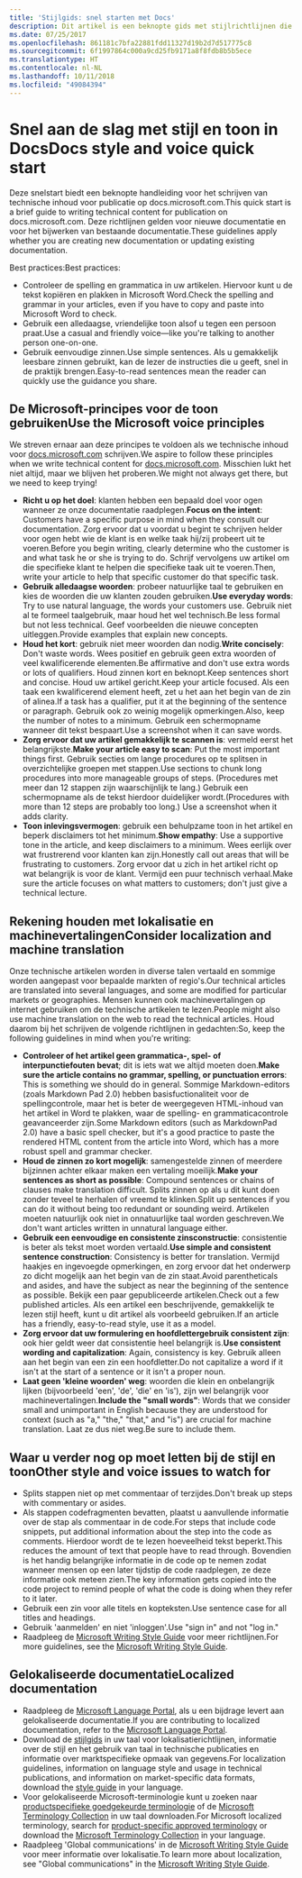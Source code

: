 ```yaml
---
title: 'Stijlgids: snel starten met Docs'
description: Dit artikel is een beknopte gids met stijlrichtlijnen die alleen de essentiële onderwerpen bevat om aan de slag te gaan met docs.microsoft.com.
ms.date: 07/25/2017
ms.openlocfilehash: 861181c7bfa22881fdd11327d19b2d7d517775c8
ms.sourcegitcommit: 6f1997864c000a9cd25fb9171a8f8fdb8b5b5ece
ms.translationtype: HT
ms.contentlocale: nl-NL
ms.lasthandoff: 10/11/2018
ms.locfileid: "49084394"
---
```

# <a name="docs-style-and-voice-quick-start"></a><span data-ttu-id="8146a-103">Snel aan de slag met stijl en toon in Docs</span><span class="sxs-lookup"><span data-stu-id="8146a-103">Docs style and voice quick start</span></span>

<span data-ttu-id="8146a-104">Deze snelstart biedt een beknopte handleiding voor het schrijven van technische inhoud voor publicatie op docs.microsoft.com.</span><span class="sxs-lookup"><span data-stu-id="8146a-104">This quick start is a brief guide to writing technical content for publication on docs.microsoft.com.</span></span> <span data-ttu-id="8146a-105">Deze richtlijnen gelden voor nieuwe documentatie en voor het bijwerken van bestaande documentatie.</span><span class="sxs-lookup"><span data-stu-id="8146a-105">These guidelines apply whether you are creating new documentation or updating existing documentation.</span></span>

<span data-ttu-id="8146a-106">Best practices:</span><span class="sxs-lookup"><span data-stu-id="8146a-106">Best practices:</span></span>

- <span data-ttu-id="8146a-107">Controleer de spelling en grammatica in uw artikelen. Hiervoor kunt u de tekst kopiëren en plakken in Microsoft Word.</span><span class="sxs-lookup"><span data-stu-id="8146a-107">Check the spelling and grammar in your articles, even if you have to copy and paste into Microsoft Word to check.</span></span>
- <span data-ttu-id="8146a-108">Gebruik een alledaagse, vriendelijke toon alsof u tegen een persoon praat.</span><span class="sxs-lookup"><span data-stu-id="8146a-108">Use a casual and friendly voice—like you're talking to another person one-on-one.</span></span>
- <span data-ttu-id="8146a-109">Gebruik eenvoudige zinnen.</span><span class="sxs-lookup"><span data-stu-id="8146a-109">Use simple sentences.</span></span> <span data-ttu-id="8146a-110">Als u gemakkelijk leesbare zinnen gebruikt, kan de lezer de instructies die u geeft, snel in de praktijk brengen.</span><span class="sxs-lookup"><span data-stu-id="8146a-110">Easy-to-read sentences mean the reader can quickly use the guidance you share.</span></span>

## <a name="use-the-microsoft-voice-principles"></a><span data-ttu-id="8146a-111">De Microsoft-principes voor de toon gebruiken</span><span class="sxs-lookup"><span data-stu-id="8146a-111">Use the Microsoft voice principles</span></span>

<span data-ttu-id="8146a-112">We streven ernaar aan deze principes te voldoen als we technische inhoud voor [docs.microsoft.com](https://docs.microsoft.com) schrijven.</span><span class="sxs-lookup"><span data-stu-id="8146a-112">We aspire to follow these principles when we write technical content for [docs.microsoft.com](https://docs.microsoft.com).</span></span> <span data-ttu-id="8146a-113">Misschien lukt het niet altijd, maar we blijven het proberen.</span><span class="sxs-lookup"><span data-stu-id="8146a-113">We might not always get there, but we need to keep trying!</span></span>

- <span data-ttu-id="8146a-114">**Richt u op het doel**: klanten hebben een bepaald doel voor ogen wanneer ze onze documentatie raadplegen.</span><span class="sxs-lookup"><span data-stu-id="8146a-114">**Focus on the intent**: Customers have a specific purpose in mind when they consult our documentation.</span></span> <span data-ttu-id="8146a-115">Zorg ervoor dat u voordat u begint te schrijven helder voor ogen hebt wie de klant is en welke taak hij/zij probeert uit te voeren.</span><span class="sxs-lookup"><span data-stu-id="8146a-115">Before you begin writing, clearly determine who the customer is and what task he or she is trying to do.</span></span> <span data-ttu-id="8146a-116">Schrijf vervolgens uw artikel om die specifieke klant te helpen die specifieke taak uit te voeren.</span><span class="sxs-lookup"><span data-stu-id="8146a-116">Then, write your article to help that specific customer do that specific task.</span></span>
- <span data-ttu-id="8146a-117">**Gebruik alledaagse woorden**: probeer natuurlijke taal te gebruiken en kies de woorden die uw klanten zouden gebruiken.</span><span class="sxs-lookup"><span data-stu-id="8146a-117">**Use everyday words**: Try to use natural language, the words your customers use.</span></span> <span data-ttu-id="8146a-118">Gebruik niet al te formeel taalgebruik, maar houd het wel technisch.</span><span class="sxs-lookup"><span data-stu-id="8146a-118">Be less formal but not less technical.</span></span> <span data-ttu-id="8146a-119">Geef voorbeelden die nieuwe concepten uitleggen.</span><span class="sxs-lookup"><span data-stu-id="8146a-119">Provide examples that explain new concepts.</span></span>
- <span data-ttu-id="8146a-120">**Houd het kort**: gebruik niet meer woorden dan nodig.</span><span class="sxs-lookup"><span data-stu-id="8146a-120">**Write concisely**: Don't waste words.</span></span> <span data-ttu-id="8146a-121">Wees positief en gebruik geen extra woorden of veel kwalificerende elementen.</span><span class="sxs-lookup"><span data-stu-id="8146a-121">Be affirmative and don't use extra words or lots of qualifiers.</span></span> <span data-ttu-id="8146a-122">Houd zinnen kort en beknopt.</span><span class="sxs-lookup"><span data-stu-id="8146a-122">Keep sentences short and concise.</span></span> <span data-ttu-id="8146a-123">Houd uw artikel gericht.</span><span class="sxs-lookup"><span data-stu-id="8146a-123">Keep your article focused.</span></span> <span data-ttu-id="8146a-124">Als een taak een kwalificerend element heeft, zet u het aan het begin van de zin of alinea.</span><span class="sxs-lookup"><span data-stu-id="8146a-124">If a task has a qualifier, put it at the beginning of the sentence or paragraph.</span></span> <span data-ttu-id="8146a-125">Gebruik ook zo weinig mogelijk opmerkingen.</span><span class="sxs-lookup"><span data-stu-id="8146a-125">Also, keep the number of notes to a minimum.</span></span> <span data-ttu-id="8146a-126">Gebruik een schermopname wanneer dit tekst bespaart.</span><span class="sxs-lookup"><span data-stu-id="8146a-126">Use a screenshot when it can save words.</span></span>
- <span data-ttu-id="8146a-127">**Zorg ervoor dat uw artikel gemakkelijk te scannen is**: vermeld eerst het belangrijkste.</span><span class="sxs-lookup"><span data-stu-id="8146a-127">**Make your article easy to scan**: Put the most important things first.</span></span> <span data-ttu-id="8146a-128">Gebruik secties om lange procedures op te splitsen in overzichtelijke groepen met stappen.</span><span class="sxs-lookup"><span data-stu-id="8146a-128">Use sections to chunk long procedures into more manageable groups of steps.</span></span> <span data-ttu-id="8146a-129">(Procedures met meer dan 12 stappen zijn waarschijnlijk te lang.) Gebruik een schermopname als de tekst hierdoor duidelijker wordt.</span><span class="sxs-lookup"><span data-stu-id="8146a-129">(Procedures with more than 12 steps are probably too long.) Use a screenshot when it adds clarity.</span></span>
- <span data-ttu-id="8146a-130">**Toon inlevingsvermogen**: gebruik een behulpzame toon in het artikel en beperk disclaimers tot het minimum.</span><span class="sxs-lookup"><span data-stu-id="8146a-130">**Show empathy**: Use a supportive tone in the article, and keep disclaimers to a minimum.</span></span> <span data-ttu-id="8146a-131">Wees eerlijk over wat frustrerend voor klanten kan zijn.</span><span class="sxs-lookup"><span data-stu-id="8146a-131">Honestly call out areas that will be frustrating to customers.</span></span> <span data-ttu-id="8146a-132">Zorg ervoor dat u zich in het artikel richt op wat belangrijk is voor de klant. Vermijd een puur technisch verhaal.</span><span class="sxs-lookup"><span data-stu-id="8146a-132">Make sure the article focuses on what matters to customers; don't just give a technical lecture.</span></span>

## <a name="consider-localization-and-machine-translation"></a><span data-ttu-id="8146a-133">Rekening houden met lokalisatie en machinevertalingen</span><span class="sxs-lookup"><span data-stu-id="8146a-133">Consider localization and machine translation</span></span>

<span data-ttu-id="8146a-134">Onze technische artikelen worden in diverse talen vertaald en sommige worden aangepast voor bepaalde markten of regio's.</span><span class="sxs-lookup"><span data-stu-id="8146a-134">Our technical articles are translated into several languages, and some are modified for particular markets or geographies.</span></span> <span data-ttu-id="8146a-135">Mensen kunnen ook machinevertalingen op internet gebruiken om de technische artikelen te lezen.</span><span class="sxs-lookup"><span data-stu-id="8146a-135">People might also use machine translation on the web to read the technical articles.</span></span> <span data-ttu-id="8146a-136">Houd daarom bij het schrijven de volgende richtlijnen in gedachten:</span><span class="sxs-lookup"><span data-stu-id="8146a-136">So, keep the following guidelines in mind when you're writing:</span></span>

- <span data-ttu-id="8146a-137">**Controleer of het artikel geen grammatica-, spel- of interpunctiefouten bevat**; dit is iets wat we altijd moeten doen.</span><span class="sxs-lookup"><span data-stu-id="8146a-137">**Make sure the article contains no grammar, spelling, or punctuation errors**: This is something we should do in general.</span></span> <span data-ttu-id="8146a-138">Sommige Markdown-editors (zoals Markdown Pad 2.0) hebben basisfuctionaliteit voor de spellingcontrole, maar het is beter de weergegeven HTML-inhoud van het artikel in Word te plakken, waar de spelling- en grammaticacontrole geavanceerder zijn.</span><span class="sxs-lookup"><span data-stu-id="8146a-138">Some Markdown editors (such as MarkdownPad 2.0) have a basic spell checker, but it's a good practice to paste the rendered HTML content from the article into Word, which has a more robust spell and grammar checker.</span></span>
- <span data-ttu-id="8146a-139">**Houd de zinnen zo kort mogelijk**: samengestelde zinnen of meerdere bijzinnen achter elkaar maken een vertaling moeilijk.</span><span class="sxs-lookup"><span data-stu-id="8146a-139">**Make your sentences as short as possible**: Compound sentences or chains of clauses make translation difficult.</span></span> <span data-ttu-id="8146a-140">Splits zinnen op als u dit kunt doen zonder teveel te herhalen of vreemd te klinken.</span><span class="sxs-lookup"><span data-stu-id="8146a-140">Split up sentences if you can do it without being too redundant or sounding weird.</span></span> <span data-ttu-id="8146a-141">Artikelen moeten natuurlijk ook niet in onnatuurlijke taal worden geschreven.</span><span class="sxs-lookup"><span data-stu-id="8146a-141">We don't want articles written in unnatural language either.</span></span>
- <span data-ttu-id="8146a-142">**Gebruik een eenvoudige en consistente zinsconstructie**: consistentie is beter als tekst moet worden vertaald.</span><span class="sxs-lookup"><span data-stu-id="8146a-142">**Use simple and consistent sentence construction**: Consistency is better for translation.</span></span> <span data-ttu-id="8146a-143">Vermijd haakjes en ingevoegde opmerkingen, en zorg ervoor dat het onderwerp zo dicht mogelijk aan het begin van de zin staat.</span><span class="sxs-lookup"><span data-stu-id="8146a-143">Avoid parentheticals and asides, and have the subject as near the beginning of the sentence as possible.</span></span> <span data-ttu-id="8146a-144">Bekijk een paar gepubliceerde artikelen.</span><span class="sxs-lookup"><span data-stu-id="8146a-144">Check out a few published articles.</span></span> <span data-ttu-id="8146a-145">Als een artikel een beschrijvende, gemakkelijk te lezen stijl heeft, kunt u dit artikel als voorbeeld gebruiken.</span><span class="sxs-lookup"><span data-stu-id="8146a-145">If an article has a friendly, easy-to-read style, use it as a model.</span></span>
- <span data-ttu-id="8146a-146">**Zorg ervoor dat uw formulering en hoofdlettergebruik consistent zijn**: ook hier geldt weer dat consistentie heel belangrijk is.</span><span class="sxs-lookup"><span data-stu-id="8146a-146">**Use consistent wording and capitalization**: Again, consistency is key.</span></span> <span data-ttu-id="8146a-147">Gebruik alleen aan het begin van een zin een hoofdletter.</span><span class="sxs-lookup"><span data-stu-id="8146a-147">Do not capitalize a word if it isn't at the start of a sentence or it isn't a proper noun.</span></span>
- <span data-ttu-id="8146a-148">**Laat geen 'kleine woorden' weg**: woorden die klein en onbelangrijk lijken (bijvoorbeeld 'een', 'de', 'die' en 'is'), zijn wel belangrijk voor machinevertalingen.</span><span class="sxs-lookup"><span data-stu-id="8146a-148">**Include the "small words"**: Words that we consider small and unimportant in English because they are understood for context (such as "a," "the," "that," and "is") are crucial for machine translation.</span></span> <span data-ttu-id="8146a-149">Laat ze dus niet weg.</span><span class="sxs-lookup"><span data-stu-id="8146a-149">Be sure to include them.</span></span>

## <a name="other-style-and-voice-issues-to-watch-for"></a><span data-ttu-id="8146a-150">Waar u verder nog op moet letten bij de stijl en toon</span><span class="sxs-lookup"><span data-stu-id="8146a-150">Other style and voice issues to watch for</span></span>

- <span data-ttu-id="8146a-151">Splits stappen niet op met commentaar of terzijdes.</span><span class="sxs-lookup"><span data-stu-id="8146a-151">Don't break up steps with commentary or asides.</span></span>
- <span data-ttu-id="8146a-152">Als stappen codefragmenten bevatten, plaatst u aanvullende informatie over de stap als commentaar in de code.</span><span class="sxs-lookup"><span data-stu-id="8146a-152">For steps that include code snippets, put additional information about the step into the code as comments.</span></span> <span data-ttu-id="8146a-153">Hierdoor wordt de te lezen hoeveelheid tekst beperkt.</span><span class="sxs-lookup"><span data-stu-id="8146a-153">This reduces the amount of text that people have to read through.</span></span> <span data-ttu-id="8146a-154">Bovendien is het handig belangrijke informatie in de code op te nemen zodat wanneer mensen op een later tijdstip de code raadplegen, ze deze informatie ook meteen zien.</span><span class="sxs-lookup"><span data-stu-id="8146a-154">The key information gets copied into the code project to remind people of what the code is doing when they refer to it later.</span></span>
- <span data-ttu-id="8146a-155">Gebruik een zin voor alle titels en kopteksten.</span><span class="sxs-lookup"><span data-stu-id="8146a-155">Use sentence case for all titles and headings.</span></span>
- <span data-ttu-id="8146a-156">Gebruik 'aanmelden' en niet 'inloggen'.</span><span class="sxs-lookup"><span data-stu-id="8146a-156">Use "sign in" and not "log in."</span></span>
- <span data-ttu-id="8146a-157">Raadpleeg de [Microsoft Writing Style Guide](https://docs.microsoft.com/style-guide/welcome) voor meer richtlijnen.</span><span class="sxs-lookup"><span data-stu-id="8146a-157">For more guidelines, see the [Microsoft Writing Style Guide](https://docs.microsoft.com/style-guide/welcome).</span></span>

## <a name="localized-documentation"></a><span data-ttu-id="8146a-158">Gelokaliseerde documentatie</span><span class="sxs-lookup"><span data-stu-id="8146a-158">Localized documentation</span></span>

- <span data-ttu-id="8146a-159">Raadpleeg de [Microsoft Language Portal](https://www.microsoft.com/Language/Default.aspx), als u een bijdrage levert aan gelokaliseerde documentatie.</span><span class="sxs-lookup"><span data-stu-id="8146a-159">If you are contributing to localized documentation, refer to the [Microsoft Language Portal](https://www.microsoft.com/Language/Default.aspx).</span></span>
- <span data-ttu-id="8146a-160">Download de [stijlgids](https://www.microsoft.com/Language/StyleGuides) in uw taal voor lokalisatierichtlijnen, informatie over de stijl en het gebruik van taal in technische publicaties en informatie over marktspecifieke opmaak van gegevens.</span><span class="sxs-lookup"><span data-stu-id="8146a-160">For localization guidelines, information on language style and usage in technical publications, and information on market-specific data formats, download the [style guide](https://www.microsoft.com/Language/StyleGuides) in your language.</span></span>
- <span data-ttu-id="8146a-161">Voor gelokaliseerde Microsoft-terminologie kunt u zoeken naar [productspecifieke goedgekeurde terminologie](https://www.microsoft.com/Language/Default.aspx) of de [Microsoft Terminology Collection](https://www.microsoft.com/Language/Terminology.aspx) in uw taal downloaden.</span><span class="sxs-lookup"><span data-stu-id="8146a-161">For Microsoft localized terminology, search for [product-specific approved terminology](https://www.microsoft.com/Language/Default.aspx) or download the [Microsoft Terminology Collection](https://www.microsoft.com/Language/Terminology.aspx) in your language.</span></span>
- <span data-ttu-id="8146a-162">Raadpleeg 'Global communications' in de [Microsoft Writing Style Guide](https://docs.microsoft.com/style-guide/global-communications) voor meer informatie over lokalisatie.</span><span class="sxs-lookup"><span data-stu-id="8146a-162">To learn more about localization, see "Global communications" in the [Microsoft Writing Style Guide](https://docs.microsoft.com/style-guide/global-communications).</span></span>
